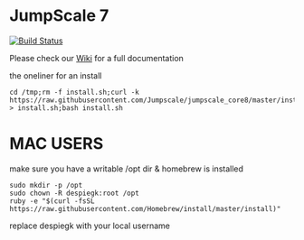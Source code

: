 JumpScale 7
===========

[![Build Status](http://ci.codescalers.com/buildStatus/icon?job=jumpscale8-build)](http://ci.codescalers.com/job/jumpscale8-build/)

Please check our [Wiki](https://github.com/Jumpscale/jumpscale_core8/wiki) for a full documentation

the oneliner for an install 
```
cd /tmp;rm -f install.sh;curl -k https://raw.githubusercontent.com/Jumpscale/jumpscale_core8/master/install/install.sh > install.sh;bash install.sh
```

MAC USERS
=========
make sure you have a writable /opt dir & homebrew is installed
```
sudo mkdir -p /opt
sudo chown -R despiegk:root /opt
ruby -e "$(curl -fsSL https://raw.githubusercontent.com/Homebrew/install/master/install)"

```
replace despiegk with your local username

